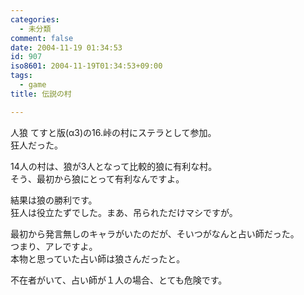 ```yaml
---
categories:
  - 未分類
comment: false
date: 2004-11-19 01:34:53
id: 907
iso8601: 2004-11-19T01:34:53+09:00
tags:
  - game
title: 伝説の村

---
```


<div class="entry-body">
  <p>人狼 てすと版(α3)の16.峠の村にステラとして参加。<br />
    狂人だった。</p>

  <p>14人の村は、狼が3人となって比較的狼に有利な村。<br />
    そう、最初から狼にとって有利なんですよ。</p>

  <p>結果は狼の勝利です。<br />
    狂人は役立たずでした。まあ、吊られただけマシですが。</p>

  <p>最初から発言無しのキャラがいたのだが、そいつがなんと占い師だった。<br />
    つまり、アレですよ。<br />
    本物と思っていた占い師は狼さんだったと。</p>

  <p>不在者がいて、占い師が１人の場合、とても危険です。</p>
</div>
